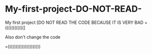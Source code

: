 # My-first-project-DO-NOT-READ-
My first project [DO NOT READ THE CODE BECAUSE IT IS VERY BAD +((((((((((((]

Also don't change the code

=)))))))))))))))))))))
